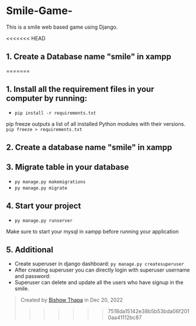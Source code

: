 # Smile-Game-
This is a smile web based game using Django.

<<<<<<< HEAD
## 1. Create a Database name "smile" in xampp
=======
## 1. Install all the requirement files in your computer by running:
- `pip install -r requirements.txt`

pip freeze outputs a list of all installed Python modules with their versions.
`pip freeze > requirements.txt`

## 2. Create a database name "smile" in xampp

## 3. Migrate table in your database

- `py manage.py makemigrations`
- `py manage.py migrate`

## 4. Start your project

- `py manage.py runserver`

Make sure to start your mysql in xampp before running your application

## 5. Additional
 - Create superuser in django dashboard: `py manage.py createsuperuser`
 - After creating superuser you can directly login with superuser username and password:
 - Superuser can delete and update all the users who have signup in the smile.
 
> Created by [Bishow Thapa](http://bishowthapa.com.np/) in Dec 20, 2022
>>>>>>> 7518da15142e38b5b53bda06f2010aa41112bc87
